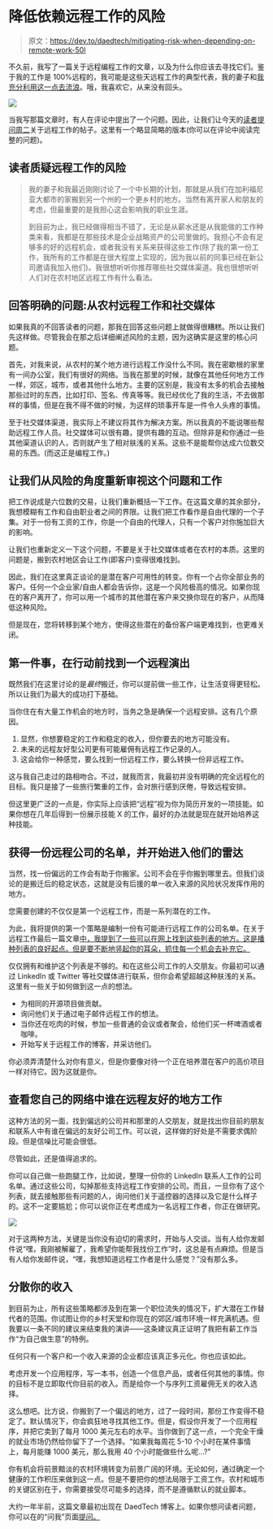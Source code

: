 # 降低依赖远程工作的风险

> 原文：<https://dev.to/daedtech/mitigating-risk-when-depending-on-remote-work-50l>

不久前，我写了一篇关于远程编程工作的文章，以及为什么你应该去寻找它们。鉴于我的工作是 100%远程的，我可能是这些天远程工作的典型代表，我的妻子和[我充分利用这一点去流浪](https://www.daedtech.com/daedtech-digest-android-development-unit-test-case-studies-and-ramblin/)。哦，我喜欢它，从来没有回头。

[![](img/e2362457f7b04c1bc713072539f4ba97.png)](https://www.daedtech.com/wp-content/uploads/2017/10/Erik-in-the-Woods-e1509314883713.png)

当我写那篇文章时，有人在评论中提出了一个问题。因此，让我们让今天的[读者提问周二](https://www.daedtech.com/category/you-asked-for-it/)关于远程工作的帖子。这里有一个略显简略的版本(你可以在评论中阅读完整的问题)。

## 读者质疑远程工作的风险

> 我的妻子和我最近刚刚讨论了一个中长期的计划，那就是从我们在加利福尼亚大都市的家搬到另一个州的一个更乡村的地方。当然有离开家人和朋友的考虑，但最重要的是我担心这会影响我的职业生涯。
> 
> 到目前为止，我已经做得相当不错了，无论是从薪水还是从我能做的工作种类来看，我都是在那些技术是企业战略资产的公司里做的。我担心不会有足够多的好的远程机会，或者我没有关系来获得这些工作(除了我的第一份工作，我所有的工作都是在很大程度上实现的，因为我以前的同事已经在新公司邀请我加入他们)。我很想听听你推荐哪些社交媒体渠道。我也很想听听人们对在农村地区远程工作有什么看法。

## 回答明确的问题:从农村远程工作和社交媒体

如果我真的不回答读者的问题，那我在回答这些问题上就做得很糟糕。所以让我们先这样做。尽管我会在那之后详细阐述风险的主题，因为这确实是这里的核心问题。

首先，对我来说，从农村的某个地方进行远程工作没什么不同。我在密歇根的家里有一间办公室，我们有很好的网络。当我在那里的时候，就像在其他任何地方工作一样，郊区，城市，或者其他什么地方。主要的区别是，我没有太多的机会去接触那些过时的东西，比如打印、签名、传真等等。我已经优化了我的生活，不去做那样的事情，但是在我不得不做的时候，为这样的琐事开车是一件令人头疼的事情。

至于社交媒体渠道，我实际上不建议将其作为解决方案。所以我真的不能说哪些帮助远程工作人员。社交媒体可以很有趣，提供有趣的互动。但除非是和你通过一些其他渠道认识的人，否则就产生了相对肤浅的关系。这些不是能帮你达成六位数交易的东西。(而这正是编程工作。)

## 让我们从风险的角度重新审视这个问题和工作

把工作说成是六位数的交易，让我们重新概括一下工作。在这篇文章的其余部分，我想模糊有工作和自由职业者之间的界限。让我们把工作看作是自由代理的一个子集。对于一份有工资的工作，你是一个自由的代理人，只有一个客户对你施加巨大的影响。

让我们也重新定义一下这个问题，不要是关于社交媒体或者在农村的本质。这里的问题是，搬到农村地区会让工作(即客户)变得很难找到。

因此，我们在这里真正谈论的是潜在客户可用性的转变。你有一个占你全部业务的客户。任何一个企业家/自由人都会告诉你，这是一个风险极高的情况。如果你现在的客户离开了，你可以用一个城市的其他潜在客户来交换你现在的客户，从而降低这种风险。

但是现在，您将转移到某个地方，使得这些潜在的备份客户端更难找到，也更难关闭。

## 第一件事，在行动前找到一个远程演出

既然我们在这里讨论的是*最终*搬迁，你可以提前做一些工作，让生活变得更轻松。所以让我们为最大的成功打下基础。

当你住在有大量工作机会的地方时，当务之急是确保一个远程安排。这有几个原因。

1.  显然，你想要稳定的工作和稳定的收入，但你要去的地方可能没有。
2.  未来的远程友好型公司更有可能雇佣有远程工作记录的人。
3.  这会给你一种感觉，要么找到一份远程工作，要么转换一份非远程工作。

这与我自己走过的路相吻合。不过，就我而言，我最初并没有明确的完全远程化的目标。我只是接了一些旅行繁重的工作，会对旅行感到厌倦，导致远程安排。

但这里更广泛的一点是，你实际上应该把“远程”视为你为简历开发的一项技能。如果你想在几年后得到一份展示技能 X 的工作，最好的办法就是现在就开始培养这种技能。

## 获得一份远程公司的名单，并开始进入他们的雷达

当然，找一份偏远的工作会有助于你搬家。公司不会在乎你搬到哪里去。但我们谈论的是搬迁后的稳定状态，这就是没有后援的单一收入来源的风险状况发挥作用的地方。

您需要创建的不仅仅是第一个远程工作，而是一系列潜在的工作。

为此，我将提供的第一个策略是编制一份有可能进行远程工作的公司名单。在关于远程工作最后一篇文章[中，我提到了一些可以在网上找到这些列表的地方。这是播种列表的良好起点。但是要不断地竖起你的耳朵，抓住每一个机会去补充它。](https://www.daedtech.com/find-remote-programming-jobs/)

仅仅拥有和维护这个列表是不够的。和在这些公司工作的人交朋友。你最初可以通过 LinkedIn 或 Twitter 等社交媒体进行联系，但你会希望超越这种肤浅的关系。这里有一些关于如何做到这一点的想法。

*   为相同的开源项目做贡献。
*   询问他们关于通过电子邮件远程工作的想法。
*   当你还在吃肉的时候，参加一些普通的会议或者聚会，给他们买一杯啤酒或者咖啡。
*   开始写关于远程工作的博客，并采访他们。

你必须弄清楚什么对你有意义，但是你要像对待一个正在培养潜在客户的高价项目一样对待它。因为这就是你。

## 查看您自己的网络中谁在远程友好的地方工作

这种方法的另一面，找到偏远的公司并和那里的人交朋友，就是找出你目前的朋友和联系人中有谁在偏远的友好公司工作。可以说，这样做的好处是不需要求偶阶段。但是信噪比可能会很低。

尽管如此，还是值得追求的。

你可以自己做一些跑腿工作，比如说，整理一份你的 LinkedIn 联系人工作的公司名单。通过这些公司，勾掉那些支持远程工作安排的公司。而且，一旦你有了这个列表，就去接触那些有问题的人，询问他们关于遥控器的选择以及它是什么样子的。这不一定要尴尬；你可以说你正在考虑成为一名远程工作者，你正在做研究。

[![](img/9a33793f5d253f8b12ccd56d7da17176.png)](https://www.daedtech.com/wp-content/uploads/2015/04/ResumePadding.png)

对于这两种方法，关键是当你没有迫切的需求时，开始与人交谈。当有人给你发邮件说“嘿，我刚被解雇了，我希望你能帮我找份工作”时，这总是有点麻烦。但是当有人给你发邮件说，“嘿，我想知道远程工作者是什么感觉？”没有那么多。

## 分散你的收入

到目前为止，所有这些策略都涉及到在第一个职位流失的情况下，扩大潜在工作替代者的范围。你试图让你的乡村天堂和你现在的郊区/城市环境一样充满机遇。但我要以一条不同的建议来结束我的演讲——这条建议真正证明了我把有薪工作当作“为自己做生意”的特例。

任何只有一个客户和一个收入来源的企业都应该真正多元化。你也应该如此。

考虑开发一个应用程序，写一本书，创造一个信息产品，或者任何其他的事情。你的目标不是立即取代你目前的收入。而是给你一个与序列工资雇佣无关的收入选择。

这么想吧。比方说，你搬到了一个偏远的地方，过了一段时间，那份工作变得不稳定了。默认情况下，你会疯狂地寻找其他工作。但是，假设你开发了一个应用程序，并把它卖到了每月 1000 美元左右的水平。当你做到了这一点，一个完全干燥的就业市场仍然给你留下了一个选择。“如果我每周花 5-10 个小时在某件事情上，每月能赚 1000 美元，那么我用 40 个小时能做些什么呢...?"

你有机会将前景黯淡的农村环境转变为前景广阔的环境。无论如何，通过确定一个健康的工作积压来做到这一点。但是不要把你的想法局限于工资工作。农村和城市的关键区别在于，你需要接受尽可能多的选择，而不是遵循默认的就业脚本。

大约一年半前，这篇文章最初出现在 DaedTech 博客上。如果你想问读者问题，你可以在的“问我”页面[提问。](https://daedtech.com/ask-me-a-question/)